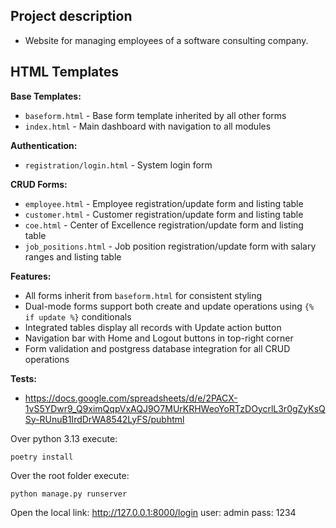 ## Project description 
- Website for managing employees of a software consulting company.

## HTML Templates

**Base Templates:**
- `baseform.html` - Base form template inherited by all other forms
- `index.html` - Main dashboard with navigation to all modules

**Authentication:**
- `registration/login.html` - System login form

**CRUD Forms:**
- `employee.html` - Employee registration/update form and listing table
- `customer.html` - Customer registration/update form and listing table  
- `coe.html` - Center of Excellence registration/update form and listing table
- `job_positions.html` - Job position registration/update form with salary ranges and listing table

**Features:**
- All forms inherit from `baseform.html` for consistent styling
- Dual-mode forms support both create and update operations using `{% if update %}` conditionals
- Integrated tables display all records with Update action button
- Navigation bar with Home and Logout buttons in top-right corner
- Form validation and postgress database integration for all CRUD operations

**Tests:**
- https://docs.google.com/spreadsheets/d/e/2PACX-1vS5YDwr9_Q9ximQqpVxAQJ9O7MUrKRHWeoYoRTzDOycrlL3r0gZyKsQSy-RUnuB1IrdDrWA8542LyFS/pubhtml

Over python 3.13 execute:
```
poetry install
```
Over the root folder execute:
```
python manage.py runserver
```
Open the local link: http://127.0.0.1:8000/login
user: admin
pass: 1234
